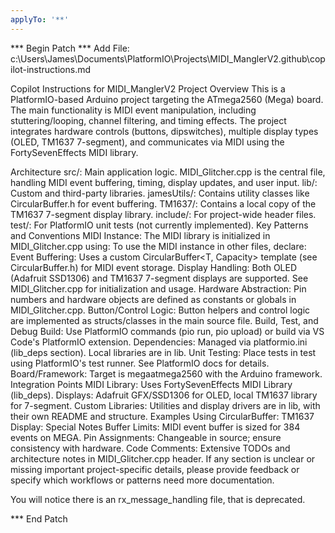 ```yaml
---
applyTo: '**'
---
```

*** Begin Patch *** Add File: c:\Users\James\Documents\PlatformIO\Projects\MIDI_ManglerV2.github\copilot-instructions.md

Copilot Instructions for MIDI_ManglerV2
Project Overview
This is a PlatformIO-based Arduino project targeting the ATmega2560 (Mega) board. The main functionality is MIDI event manipulation, including stuttering/looping, channel filtering, and timing effects. The project integrates hardware controls (buttons, dipswitches), multiple display types (OLED, TM1637 7-segment), and communicates via MIDI using the FortySevenEffects MIDI library.

Architecture
src/: Main application logic. MIDI_Glitcher.cpp is the central file, handling MIDI event buffering, timing, display updates, and user input.
lib/: Custom and third-party libraries.
jamesUtils/: Contains utility classes like CircularBuffer.h for event buffering.
TM1637/: Contains a local copy of the TM1637 7-segment display library.
include/: For project-wide header files.
test/: For PlatformIO unit tests (not currently implemented).
Key Patterns and Conventions
MIDI Instance: The MIDI library is initialized in MIDI_Glitcher.cpp using:
To use the MIDI instance in other files, declare:
Event Buffering: Uses a custom CircularBuffer<T, Capacity> template (see CircularBuffer.h) for MIDI event storage.
Display Handling: Both OLED (Adafruit SSD1306) and TM1637 7-segment displays are supported. See MIDI_Glitcher.cpp for initialization and usage.
Hardware Abstraction: Pin numbers and hardware objects are defined as constants or globals in MIDI_Glitcher.cpp.
Button/Control Logic: Button helpers and control logic are implemented as structs/classes in the main source file.
Build, Test, and Debug
Build: Use PlatformIO commands (pio run, pio upload) or build via VS Code's PlatformIO extension.
Dependencies: Managed via platformio.ini (lib_deps section). Local libraries are in lib.
Unit Testing: Place tests in test using PlatformIO's test runner. See PlatformIO docs for details.
Board/Framework: Target is megaatmega2560 with the Arduino framework.
Integration Points
MIDI Library: Uses FortySevenEffects MIDI Library (lib_deps).
Displays: Adafruit GFX/SSD1306 for OLED, local TM1637 library for 7-segment.
Custom Libraries: Utilities and display drivers are in lib, with their own README and structure.
Examples
Using CircularBuffer:
TM1637 Display:
Special Notes
Buffer Limits: MIDI event buffer is sized for 384 events on MEGA.
Pin Assignments: Changeable in source; ensure consistency with hardware.
Code Comments: Extensive TODOs and architecture notes in MIDI_Glitcher.cpp header.
If any section is unclear or missing important project-specific details, please provide feedback or specify which workflows or patterns need more documentation. 

You will notice there is an rx_message_handling file, that is deprecated.  


*** End Patch